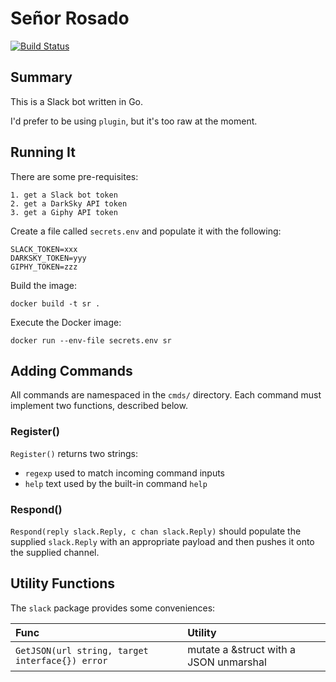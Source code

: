 # Señor Rosado

[![Build Status](https://travis-ci.org/weirdtales/senor-rosado.svg?branch=master)](https://travis-ci.org/weirdtales/senor-rosado)


## Summary

This is a Slack bot written in Go.

I'd prefer to be using `plugin`, but it's too raw at the moment.


## Running It

There are some pre-requisites:

```
1. get a Slack bot token
2. get a DarkSky API token
3. get a Giphy API token
```

Create a file called `secrets.env` and populate it with the following:

```
SLACK_TOKEN=xxx
DARKSKY_TOKEN=yyy
GIPHY_TOKEN=zzz
```

Build the image:

```
docker build -t sr .
```

Execute the Docker image:

```
docker run --env-file secrets.env sr
```


## Adding Commands

All commands are namespaced in the `cmds/` directory.
Each command must implement two functions, described below.


### Register()

`Register()` returns two strings:

* `regexp` used to match incoming command inputs
* `help` text used by the built-in command `help`


### Respond()

`Respond(reply slack.Reply, c chan slack.Reply)` should populate the supplied
`slack.Reply` with an appropriate payload and then pushes it onto the
supplied channel.


## Utility Functions

The `slack` package provides some conveniences:

|Func|Utility|
|:---|:------|
|`GetJSON(url string, target interface{}) error`|mutate a &struct with a JSON unmarshal|
